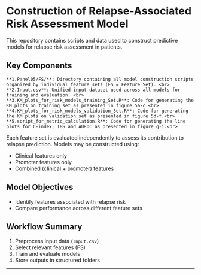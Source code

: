 # Construction of Relapse-Associated Risk Assessment Model

This repository contains scripts and data used to construct predictive models for relapse risk assessment in patients.

## Key Components
```
**1.Panel05/FS/**: Directory containing all model construction scripts organized by individual feature sets (FS = Feature Set). <br>
**2.Input.csv**: Unified input dataset used across all models for training and evaluation. <br>
**3.KM_plots_for_risk_models_training_Set.R**: Code for generating the KM plots on training set as presented in figure 5a-c.<br>
**4.KM_plots_for_risk_models_validation_Set.R**: Code for generating the KM plots on validation set as presented in figure 5d-f.<br>
**5.script_for_metric_calculation.R**: Code for generating the line plots for C-index; IBS and AUROC as presented in figure g-i.<br>
```
Each feature set is evaluated independently to assess its contribution to relapse prediction. Models may be constructed using:
- Clinical features only
- Promoter features only
- Combined (clinical + promoter) features

##  Model Objectives

- Identify features associated with relapse risk
- Compare performance across different feature sets

##  Workflow Summary

1. Preprocess input data (`Input.csv`)
2. Select relevant features (FS)
3. Train and evaluate models
4. Store outputs in structured folders

---


